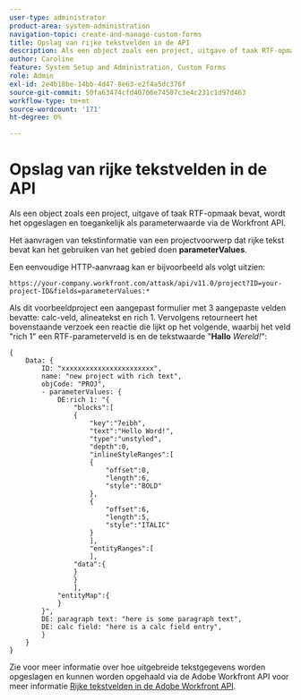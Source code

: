 ```yaml
---
user-type: administrator
product-area: system-administration
navigation-topic: create-and-manage-custom-forms
title: Opslag van rijke tekstvelden in de API
description: Als een object zoals een project, uitgave of taak RTF-opmaak bevat, wordt het opgeslagen en toegankelijk als parameterwaarde via de Workfront API.
author: Caroline
feature: System Setup and Administration, Custom Forms
role: Admin
exl-id: 2e4b18be-14bb-4d47-8e63-e2f4a5dc376f
source-git-commit: 50fa63474cfd40706e74507c3e4c231c1d97d463
workflow-type: tm+mt
source-wordcount: '171'
ht-degree: 0%

---
```


# Opslag van rijke tekstvelden in de API

Als een object zoals een project, uitgave of taak RTF-opmaak bevat, wordt het opgeslagen en toegankelijk als parameterwaarde via de Workfront API.

Het aanvragen van tekstinformatie van een projectvoorwerp dat rijke tekst bevat kan het gebruiken van het gebied doen **parameterValues**.

Een eenvoudige HTTP-aanvraag kan er bijvoorbeeld als volgt uitzien:

`https://your-company.workfront.com/attask/api/v11.0/project?ID=your-project-ID&fields=parameterValues:*`

Als dit voorbeeldproject een aangepast formulier met 3 aangepaste velden bevatte: calc-veld, alineatekst en rich 1. Vervolgens retourneert het bovenstaande verzoek een reactie die lijkt op het volgende, waarbij het veld &quot;rich 1&quot; een RTF-parameterveld is en de tekstwaarde &quot;**Hallo** *Wereld!*&quot;:

```
{
    Data: {
        ID: "xxxxxxxxxxxxxxxxxxxxxxx",
        name: "new project with rich text",
        objCode: "PROJ",
        - parameterValues: {
            DE:rich 1: "{
                "blocks":[
                {
                    "key":"7eibh",
                    "text":"Hello Word!",
                    "type":"unstyled",
                    "depth":0,
                    "inlineStyleRanges":[
                    {
                        "offset":0,
                        "length":6,
                        "style":"BOLD"
                    },
                    {
                        "offset":6,
                        "length":5,
                        "style":"ITALIC"
                    }
                    ],
                    "entityRanges":[
                    ],
                "data":{
                }
                }
                ],
            "entityMap":{
            }
        }",
        DE: paragraph text: "here is some paragraph text",
        DE: calc field: "here is a calc field entry",
        }
    }
}
```

Zie voor meer informatie over hoe uitgebreide tekstgegevens worden opgeslagen en kunnen worden opgehaald via de Adobe Workfront API voor meer informatie [Rijke tekstvelden in de Adobe Workfront API](../../../wf-api/general/rich-text-field-api.md).
